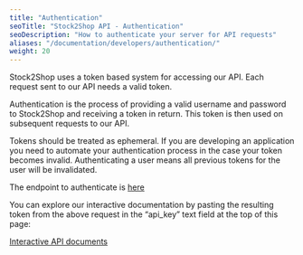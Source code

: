 ```yaml
---
title: "Authentication"
seoTitle: "Stock2Shop API - Authentication"
seoDescription: "How to authenticate your server for API requests"
aliases: "/documentation/developers/authentication/"
weight: 20
---
```


Stock2Shop uses a token based system for accessing our API.
Each request sent to our API needs a valid token.

Authentication is the process of providing a valid username and password to Stock2Shop and receiving a token in return.
This token is then used on subsequent requests to our API.

Tokens should be treated as ephemeral. If you are developing an application you need to automate your authentication process in the case your token becomes invalid. 
Authenticating a user means all previous tokens for the user will be invalidated. 

The endpoint to authenticate is [here](https://app.stock2shop.com/docs/#!/users/authenticateUser_post_1)

You can explore our interactive documentation by pasting the resulting token from the above request in the “api_key” text field at the top of this page:

[Interactive API documents](https://app.stock2shop.com/docs/)